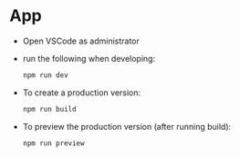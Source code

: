 # App

* Open VSCode as administrator
* run the following when developing:

    ```sh
    npm run dev
    ```

* To create a production version:

    ```sh
    npm run build
    ```

* To preview the production version (after running build):

    ```sh
    npm run preview
    ```
